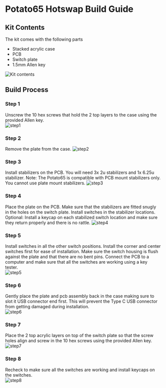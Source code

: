 # Potato65 Hotswap Build Guide  

## Kit Contents

The kit comes with the following parts
* Stacked acrylic case
* PCB
* Switch plate
* 1.5mm Allen key

![Kit contents](/images/1.jpg "Kit contents")

## Build Process
### Step 1  
Unscrew the 10 hex screws that hold the 2 top layers to the case using the provided Allen key.  
![step1](/images/2.jpg "step1")

### Step 2
Remove the plate from the case.
![step2](/images/3.jpg "step2")

### Step 3
Install stabilizers on the PCB. You will need 3x 2u stabilizers and 1x 6.25u stabilizer.
Note: The Potato65 is compatible with PCB mount stabilizers only. You cannot use plate mount stabilizers.
![step3](/images/4.jpg "step3")

### Step 4
Place the plate on the PCB. Make sure that the stabilizers are fitted snugly in the holes on the switch plate. Install switches in the stabilizer locations.
Optional: Install a keycap on each stabilized switch location and make sure they return properly and there is no rattle.
![step4](/images/5.jpg "step4")

### Step 5
Install switches in all the other switch positions. Install the corner and center switches first for ease of installation. Make sure the switch housing is flush against the plate and that there are no bent pins.
Connect the PCB to a computer and make sure that all the switches are working using a key tester.  
![step5](/images/6.jpg "step5")

### Step 6
Gently place the plate and pcb assembly back in the case making sure to slot it USB connector end first. This will prevent the Type C USB connector from getting damaged during installation.  
![step6](/images/7.jpg "step6")

### Step 7
Place the 2 top acrylic layers on top of the switch plate so that the screw holes align and screw in the 10 hex screws using the provided Allen key.  
![step7](/images/8.jpg "step7")

### Step 8
Recheck to make sure all the switches are working and install keycaps on the switches.  
![step8](/images/9.jpg "step8")
